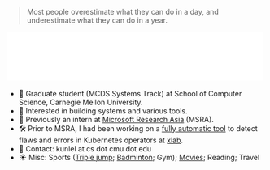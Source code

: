 > Most people overestimate what they can do in a day, and underestimate what they can do in a year.

<div>
  <img src="./base.svg" />
</div>


<!-- ### Hi there 👋 -->

<!--
**unw9527/unw9527** is a ✨ _special_ ✨ repository because its `README.md` (this file) appears on your GitHub profile.

Here are some ideas to get you started: -->

- :school: Graduate student (MCDS Systems Track) at School of Computer Science, Carnegie Mellon University.
- :round_pushpin: Interested in building systems and various tools.
- :battery: Previously an intern at [Microsoft Research Asia](https://www.microsoft.com/en-us/research/lab/microsoft-research-asia/) (MSRA). 
- :hammer_and_wrench: Prior to MSRA, I had been working on a [fully automatic tool](https://github.com/xlab-uiuc/acto) to detect flaws and errors in Kubernetes operators at [xlab](https://github.com/xlab-uiuc).
- :incoming_envelope: Contact: kunlel at cs dot cmu dot edu
- :sunny: Misc: Sports ([Triple jump](https://unw9527.github.io/antiques/pages/triple-jump.html); [Badminton](https://unw9527.github.io/antiques/pages/badminton.html); Gym); [Movies](https://unw9527.github.io/antiques/pages/movies.html); Reading; Travel

<!-- - :open_file_folder: Also did some [research and engineering work](https://github.com/huiminxiong/TSegFormer) on 3D semantic segmentation early in my undergrad years. -->
<!-- ![](https://komarev.com/ghpvc/?username=unw9527&style=for-the-badge&color=blue) -->
